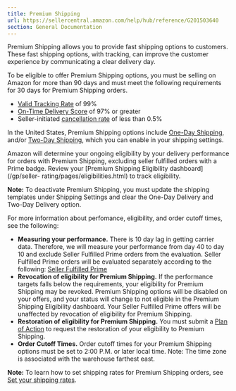 ```yaml
---
title: Premium Shipping
url: https://sellercentral.amazon.com/help/hub/reference/G201503640
section: General Documentation
---
```


Premium Shipping allows you to provide fast shipping options to customers.
These fast shipping options, with tracking, can improve the customer
experience by communicating a clear delivery day.

To be eligible to offer Premium Shipping options, you must be selling on
Amazon for more than 90 days and must meet the following requirements for 30
days for Premium Shipping orders.

  * [Valid Tracking Rate](/gp/help/G201817070) of 99%
  * [On-Time Delivery Score](/gp/help/G200633610) of 97% or greater
  * Seller-initiated [cancellation rate](/gp/help/G200285210) of less than 0.5%

In the United States, Premium Shipping options include [One-Day
Shipping](/gp/help/G202166970), and/or [Two-Day
Shipping](/gp/help/G201605130), which you can enable in your shipping
settings.

Amazon will determine your ongoing eligibility by your delivery performance
for orders with Premium Shipping, excluding seller fulfilled orders with a
Prime badge. Review your [Premium Shipping Eligibility dashboard](/gp/seller-
rating/pages/eligibilities.html) to track eligibility.

**Note:** To deactivate Premium Shipping, you must update the shipping
templates under Shipping Settings and clear the One-Day Delivery and Two-Day
Delivery option.

For more information about perfomance, eligibility, and order cutoff times,
see the following:

  * **Measuring your performance.** There is 10 day lag in getting carrier data. Therefore, we will measure your performance from day 40 to day 10 and exclude Seller Fulfilled Prime orders from the evaluation. Seller Fulfilled Prime orders will be evaluated separately according to the following: [Seller Fulfilled Prime](https://sellercentral.amazon.com/gp/help/G201812230?language=en_US&ref=ag_G201812230_cont_G201503640)
  * **Revocation of eligibility for Premium Shipping.** If the performance targets falls below the requirements, your eligibility for Premium Shipping may be revoked. Premium Shipping options will be disabled on your offers, and your status will change to not eligible in the Premium Shipping Eligibility dashboard. Your Seller Fulfilled Prime offers will be unaffected by revocation of eligibility for Premium Shipping.
  * **Restoration of eligibility for Premium Shipping.** You must submit a [Plan of Action](https://sellercentral.amazon.com/gp/help/G201857560?language=en_US&ref=ag_G201857560_cont_G201503640) to request the restoration of your eligibility to Premium Shipping.
  * **Order Cutoff Times.** Order cutoff times for your Premium Shipping options must be set to 2:00 P.M. or later local time. Note: The time zone is associated with the warehouse farthest east.

**Note:** To learn how to set shipping rates for Premium Shipping orders, see
[Set your shipping
rates](https://sellercentral.amazon.com/gp/help/G201841310?language=en_US&ref=ag_G201841310_cont_G201503640).

